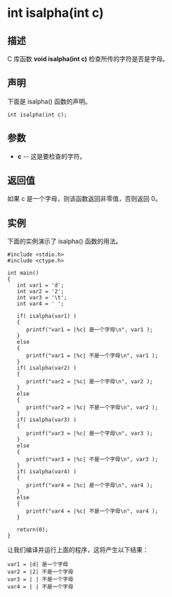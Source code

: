 # int isalpha(int c)

## 描述

C 库函数 **void isalpha(int c)** 检查所传的字符是否是字母。

## 声明

下面是 isalpha() 函数的声明。

```
int isalpha(int c);
```

## 参数

- **c** -- 这是要检查的字符。

## 返回值

如果 c 是一个字母，则该函数返回非零值，否则返回 0。

## 实例

下面的实例演示了 isalpha() 函数的用法。

```
#include <stdio.h>
#include <ctype.h>

int main()
{
   int var1 = 'd';
   int var2 = '2';
   int var3 = '\t';
   int var4 = ' ';
    
   if( isalpha(var1) )
   {
      printf("var1 = |%c| 是一个字母\n", var1 );
   }
   else
   {
      printf("var1 = |%c| 不是一个字母\n", var1 );
   }
   if( isalpha(var2) )
   {
      printf("var2 = |%c| 是一个字母\n", var2 );
   }
   else
   {
      printf("var2 = |%c| 不是一个字母\n", var2 );
   }
   if( isalpha(var3) )
   {
      printf("var3 = |%c| 是一个字母\n", var3 );
   }
   else
   {
      printf("var3 = |%c| 不是一个字母\n", var3 );
   }
   if( isalpha(var4) )
   {
      printf("var4 = |%c| 是一个字母\n", var4 );
   }
   else
   {
      printf("var4 = |%c| 不是一个字母\n", var4 );
   }
   
   return(0);
}
```

让我们编译并运行上面的程序，这将产生以下结果：

```
var1 = |d| 是一个字母
var2 = |2| 不是一个字母
var3 = | | 不是一个字母
var4 = | | 不是一个字母
```